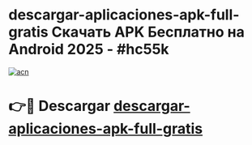 # descargar-aplicaciones-apk-full-gratis Скачать APK Бесплатно на Android 2025 - #hc55k

[![acn](https://github.com/user-attachments/assets/0f9c940e-d8b0-45ae-aac7-cd30a18b3e1c)](https://apps.freeplayer.one?title=descargar-aplicaciones-apk-full-gratis&ref=9RF)

# 👉🔴 Descargar [descargar-aplicaciones-apk-full-gratis](https://apps.freeplayer.one?title=descargar-aplicaciones-apk-full-gratis&ref=9RF)